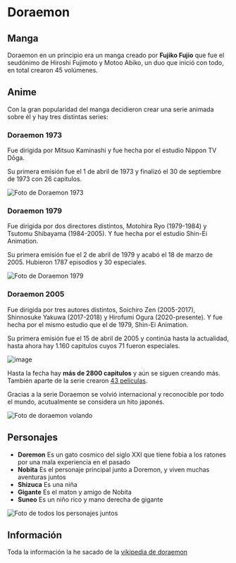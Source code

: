 <h1>Doraemon</h1>

<h2>Manga</h2>

Doraemon en un principio era un manga creado por <strong>Fujiko Fujio</strong> que fue el seudónimo de Hiroshi Fujimoto y Motoo Abiko, un duo que inició con todo, en total crearon 45 volúmenes.

<h2>Anime</h2>

Con la gran popularidad del manga decidieron crear una serie animada sobre él y hay tres distintas series:

<h3>Doraemon 1973</h3>

Fue dirigida por Mitsuo Kaminashi y fue hecha por el estudio Nippon TV Dōga. 

Su primera emisión fue el 1 de abril de 1973 y finalizó el 30 de septiembre de 1973 con 26 capitulos. 

![Foto de Doraemon 1973](https://github.com/user-attachments/assets/dd46ecf8-ab2a-4dfe-b1fa-584a729a6d67)

<h3>Doraemon 1979</h3>

Fue dirigida por dos directores distintos, 	Motohira Ryo (1979-1984) y Tsutomu Shibayama (1984-2005). Y fue hecha por el estudio Shin-Ei Animation.

Su primera emisión fue el 2 de abril de 1979 y acabó el 18 de marzo de 2005. Hubieron 1787 episodios y 30 especiales.

![Foto de Doraemon 1979](https://github.com/user-attachments/assets/3234fce1-db9e-4802-b376-4c3d44eb4999)

<h3>Doraemon 2005</h3>

Fue dirigida por tres autores distintos, Soichiro Zen (2005-2017), Shinnosuke Yakuwa (2017-2018) y Hirofumi Ogura (2020-presente). Y fue hecha por el mismo estudio que el de 1979, Shin-Ei Animation.

Su primera emisión fue el 15 de abril de 2005 y continúa hasta la actualidad, hasta ahora hay 1.160 capitulos cuyos 71 fueron especiales.

![image](https://github.com/user-attachments/assets/ece87a2a-c5f1-47d2-9bf8-764db7231bee)

Hasta la fecha hay <strong>más de 2800 capitulos</strong> y aún se siguen creando más. También aparte de la serie crearon [43 películas](https://github.com/josepb80/GNU.git).

Gracias a la serie Doraemon se volvió internacional y reconocible por todo el mundo, acutualmente se considera un hito japonés.

![Foto de doraemon volando](https://github.com/user-attachments/assets/24b1f0c8-1bfc-496e-a637-455739ef7b54)

<h2>Personajes</h2>

- <strong>Doremon</strong>
Es un gato cosmico del siglo XXI que tiene fobia a los ratones por una mala experiencia en el pasado
- <strong>Nobita</strong>
Es el personaje principal junto a Doremon, y viven muchas aventuras juntos
- <strong>Shizuca</strong>
Es una niña
- <strong>Gigante</strong>
Es el maton y amigo de Nobita
- <strong>Suneo</strong>
Es un niño rico y mano derecha de gigante

![Foto de todos los personajes juntos](https://github.com/user-attachments/assets/348d2af3-baed-4a9c-9adc-dc11848a39c0)

<h2>Información</h2>

Toda la información la he sacado de la [vikipedia de doraemon](https://ca.wikipedia.org/wiki/Doraemon)
